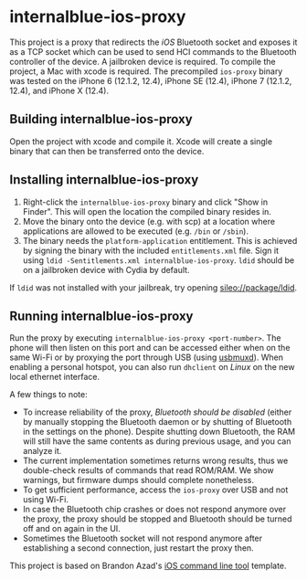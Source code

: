 # internalblue-ios-proxy
This project is a proxy that redirects the *iOS* Bluetooth socket and exposes it as a
TCP socket which can be used to send HCI commands to the Bluetooth controller of the device.
A jailbroken device is required. To compile the project, a Mac with xcode is required.
The precompiled `ios-proxy` binary was tested on the iPhone 6 (12.1.2, 12.4), iPhone SE (12.4),
iPhone 7 (12.1.2, 12.4), and iPhone X (12.4).

## Building internalblue-ios-proxy
Open the project with xcode and compile it. Xcode will create a single binary that can then be transferred onto the device.

## Installing internalblue-ios-proxy
1. Right-click the `internalblue-ios-proxy` binary and click "Show in Finder". This will open the location the compiled binary resides in.
2. Move the binary onto the device (e.g. with scp) at a location where applications are allowed to be executed (e.g. `/bin` or `/sbin`).
3. The binary needs the `platform-application` entitlement. This is achieved by signing the binary with the included `entitlements.xml` file. 
Sign it using `ldid -Sentitlements.xml internalblue-ios-proxy`. `ldid` should be on a jailbroken device with Cydia by default.

If `ldid` was not installed with your jailbreak, try opening [sileo://package/ldid](sileo://package/ldid).

## Running internalblue-ios-proxy
Run the proxy by executing `internalblue-ios-proxy <port-number>`.
The phone will then listen on this port and can be accessed either when on the same Wi-Fi or
by proxying the port through USB (using [usbmuxd](https://iphonedevwiki.net/index.php/SSH_Over_USB)).
When enabling a personal hotspot, you can also run `dhclient` on *Linux* on the new local ethernet interface.

A few things to note:
- To increase reliability of the proxy, *Bluetooth should be disabled*
  (either by manually stopping the Bluetooth daemon or by shutting of Bluetooth in the
  settings on the phone). Despite shutting down Bluetooth, the RAM will still have the same contents
  as during previous usage, and you can analyze it.
- The current implementation sometimes returns wrong results, thus we double-check results of 
  commands that read ROM/RAM. We show warnings, but firmware dumps should complete nonetheless.
- To get sufficient performance, access the `ios-proxy` over USB and not using Wi-Fi.
- In case the Bluetooth chip crashes or does not respond anymore over the proxy,
  the proxy should be stopped and Bluetooth should be turned off and on again in the UI.
- Sometimes the Bluetooth socket will not respond anymore after establishing a second connection,
  just restart the proxy then.

This project is based on Brandon Azad's [iOS command line tool](https://github.com/bazad/ios-command-line-tool) template.
